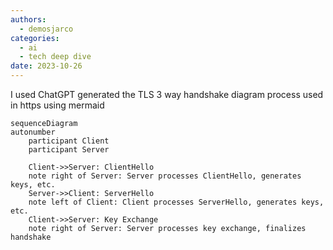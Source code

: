 ```yaml
---
authors:
  - demosjarco
categories:
  - ai
  - tech deep dive
date: 2023-10-26
---
```


I used ChatGPT generated the TLS 3 way handshake diagram process used in https using mermaid

<!-- more -->

```mermaid
sequenceDiagram
autonumber
    participant Client
    participant Server

    Client->>Server: ClientHello
    note right of Server: Server processes ClientHello, generates keys, etc.
    Server->>Client: ServerHello
    note left of Client: Client processes ServerHello, generates keys, etc.
    Client->>Server: Key Exchange
    note right of Server: Server processes key exchange, finalizes handshake
```